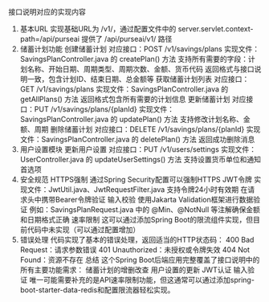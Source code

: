 接口说明对应的实现内容
1. 基本URL
实现基础URL为 /v1/，通过配置文件中的 server.servlet.context-path=/api/purseai 提供了 /api/purseai/v1/ 路径
2. 储蓄计划功能
创建储蓄计划
对应接口：POST /v1/savings/plans
实现文件：SavingsPlanController.java 的 createPlan() 方法
支持所有需要的字段：计划名称、开始日期、周期类型、周期次数、金额、货币代码
返回格式与接口说明一致，包含计划ID、结束日期、总金额等
获取储蓄计划列表
对应接口：GET /v1/savings/plans
实现文件：SavingsPlanController.java 的 getAllPlans() 方法
返回格式包含所有需要的计划信息
更新储蓄计划
对应接口：PUT /v1/savings/plans/{planId}
实现文件：SavingsPlanController.java 的 updatePlan() 方法
支持修改计划名称、金额、周期
删除储蓄计划
对应接口：DELETE /v1/savings/plans/{planId}
实现文件：SavingsPlanController.java 的 deletePlan() 方法
返回成功删除消息
3. 用户设置模块
更新用户设置
对应接口：PUT /v1/users/settings
实现文件：UserController.java 的 updateUserSettings() 方法
支持设置货币单位和通知首选项
4. 安全规范
HTTPS强制
通过Spring Security配置可以强制HTTPS
JWT令牌
实现文件：JwtUtil.java、JwtRequestFilter.java
支持令牌24小时有效期
在请求头中携带Bearer令牌验证
输入校验
使用Jakarta Validation框架进行数据验证
例如：SavingsPlanRequest.java 中的 @Min、@NotNull 等注解确保金额和日期格式正确
速率限制
这可以通过添加Spring Boot的限流组件实现，但目前代码中未实现（可以通过配置增加）
5. 错误处理
代码实现了基本的错误处理，返回适当的HTTP状态码：
400 Bad Request：请求参数错误
401 Unauthorized：未授权或令牌失效
404 Not Found：资源不存在
总结
这个Spring Boot后端应用完整覆盖了接口说明中的所有主要功能需求：
储蓄计划的增删改查
用户设置的更新
JWT认证
输入验证
唯一可能需要补充的是API速率限制功能，但这通常可以通过添加spring-boot-starter-data-redis和配置限流器轻松实现。